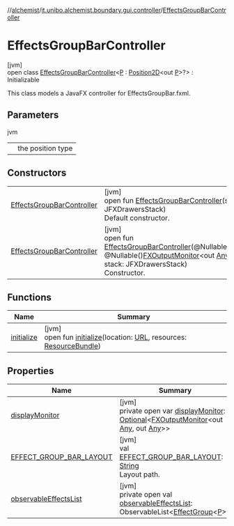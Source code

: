 //[alchemist](../../../index.md)/[it.unibo.alchemist.boundary.gui.controller](../index.md)/[EffectsGroupBarController](index.md)

# EffectsGroupBarController

[jvm]\
open class [EffectsGroupBarController](index.md)<[P](index.md) : [Position2D](../../it.unibo.alchemist.model.interfaces/-position2-d/index.md)<out [P](../../it.unibo.alchemist.boundary.monitor.generic/-numeric-label-monitor/index.md)>?> : Initializable

This class models a JavaFX controller for EffectsGroupBar.fxml.

## Parameters

jvm

| | |
|---|---|
| <P> | the position type |

## Constructors

| | |
|---|---|
| [EffectsGroupBarController](-effects-group-bar-controller.md) | [jvm]<br>open fun [EffectsGroupBarController](-effects-group-bar-controller.md)(stack: JFXDrawersStack)<br>Default constructor. |
| [EffectsGroupBarController](-effects-group-bar-controller.md) | [jvm]<br>open fun [EffectsGroupBarController](-effects-group-bar-controller.md)(@Nullable()displayMonitor: @Nullable()[FXOutputMonitor](../../it.unibo.alchemist.boundary.interfaces/-f-x-output-monitor/index.md)<out [Any](https://kotlinlang.org/api/latest/jvm/stdlib/kotlin/-any/index.html), out [Any](https://kotlinlang.org/api/latest/jvm/stdlib/kotlin/-any/index.html)>, stack: JFXDrawersStack)<br>Constructor. |

## Functions

| Name | Summary |
|---|---|
| [initialize](initialize.md) | [jvm]<br>open fun [initialize](initialize.md)(location: [URL](https://docs.oracle.com/javase/8/docs/api/java/net/URL.html), resources: [ResourceBundle](https://docs.oracle.com/javase/8/docs/api/java/util/ResourceBundle.html)) |

## Properties

| Name | Summary |
|---|---|
| [displayMonitor](display-monitor.md) | [jvm]<br>private open var [displayMonitor](display-monitor.md): [Optional](https://docs.oracle.com/javase/8/docs/api/java/util/Optional.html)<[FXOutputMonitor](../../it.unibo.alchemist.boundary.interfaces/-f-x-output-monitor/index.md)<out [Any](https://kotlinlang.org/api/latest/jvm/stdlib/kotlin/-any/index.html), out [Any](https://kotlinlang.org/api/latest/jvm/stdlib/kotlin/-any/index.html)>> |
| [EFFECT_GROUP_BAR_LAYOUT](-e-f-f-e-c-t_-g-r-o-u-p_-b-a-r_-l-a-y-o-u-t.md) | [jvm]<br>val [EFFECT_GROUP_BAR_LAYOUT](-e-f-f-e-c-t_-g-r-o-u-p_-b-a-r_-l-a-y-o-u-t.md): [String](https://docs.oracle.com/javase/8/docs/api/java/lang/String.html)<br>Layout path. |
| [observableEffectsList](observable-effects-list.md) | [jvm]<br>private open val [observableEffectsList](observable-effects-list.md): ObservableList<[EffectGroup](../../it.unibo.alchemist.boundary.gui.effects/-effect-group/index.md)<[P](../../it.unibo.alchemist.boundary.monitor.generic/-numeric-label-monitor/index.md)>> |
